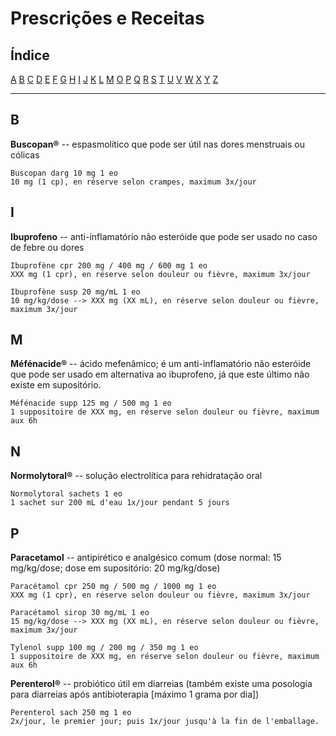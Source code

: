 # Prescrições e Receitas

## Índice

[A](#a) [B](#b) [C](#c) [D](#d) [E](#e) [F](#f) [G](#g) [H](#h) [I](#i) [J](#j) [K](#k) [L](#l) [M](#n) [O](#o) [P](#p) [Q](#q) [R](#r) [S](#s) [T](#t) [U](#u) [V](#v) [W](#w) [X](#x) [Y](#y) [Z](#z)

---

## B

**Buscopan®** -- espasmolítico que pode ser útil nas dores menstruais ou cólicas  

```
Buscopan darg 10 mg 1 eo
10 mg (1 cp), en réserve selon crampes, maximum 3x/jour
```

## I

**Ibuprofeno** -- anti-inflamatório não esteróide que pode ser usado no caso de febre ou dores

```
Ibuprofène cpr 200 mg / 400 mg / 600 mg 1 eo  
XXX mg (1 cpr), en réserve selon douleur ou fièvre, maximum 3x/jour

Ibuprofène susp 20 mg/mL 1 eo  
10 mg/kg/dose --> XXX mg (XX mL), en réserve selon douleur ou fièvre, maximum 3x/jour
```

## M

**Méfénacide®** -- ácido mefenâmico; é um anti-inflamatório não esteróide que pode ser usado em alternativa ao ibuprofeno, já que este último não existe em supositório.

```
Méfénacide supp 125 mg / 500 mg 1 eo
1 suppositoire de XXX mg, en réserve selon douleur ou fièvre, maximum aux 6h
```

## N

**Normolytoral®** -- solução electrolítica para rehidratação oral

```
Normolytoral sachets 1 eo
1 sachet sur 200 mL d'eau 1x/jour pendant 5 jours
```

## P

**Paracetamol** -- antipirético e analgésico comum (dose normal: 15 mg/kg/dose; dose em supositório: 20 mg/kg/dose)

```
Paracétamol cpr 250 mg / 500 mg / 1000 mg 1 eo  
XXX mg (1 cpr), en réserve selon douleur ou fièvre, maximum 3x/jour

Paracétamol sirop 30 mg/mL 1 eo  
15 mg/kg/dose --> XXX mg (XX mL), en réserve selon douleur ou fièvre, maximum 3x/jour

Tylenol supp 100 mg / 200 mg / 350 mg 1 eo
1 suppositoire de XXX mg, en réserve selon douleur ou fièvre, maximum aux 6h
```

**Perenterol®** -- probiótico útil em diarreias (também existe uma posologia para diarreias após antibioterapia [máximo 1 grama por dia])

```
Perenterol sach 250 mg 1 eo  
2x/jour, le premier jour; puis 1x/jour jusqu'à la fin de l'emballage.
```
